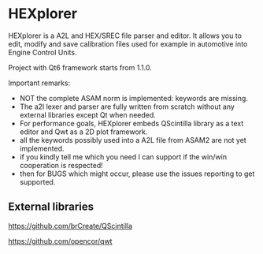 # HEXplorer
HEXplorer is a A2L and HEX/SREC file parser and editor.
It allows you to edit, modify and save calibration files used for example in automotive into Engine Control Units.

Project with Qt6 framework starts from 1.1.0.

Important remarks: 
- NOT the complete ASAM norm is implemented: keywords are missing.
- The a2l lexer and parser are fully written from scratch without any external libraries except Qt when needed.
- For performance goals, HEXplorer embeds QScintilla library as a text editor and Qwt as a 2D plot framework.
- all the keywords possibly used into a A2L file from ASAM2 are not yet implemented.
- if you kindly tell me which you need I can support if the win/win cooperation is respected!
- then for BUGS which might occur, please use the issues reporting to get supported.

## External libraries
https://github.com/brCreate/QScintilla

https://github.com/opencor/qwt
